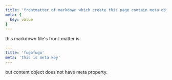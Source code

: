 ```yaml
---
title: 'frontmatter of markdown which create this page contain meta object.'
meta: {
  key: value
}
---
```


this markdown file's front-matter is

```yml
---
title: 'fugofugo'
meta: 'this is meta key'
---
```

but content object does not have meta property.